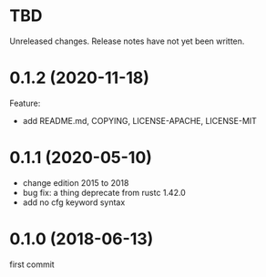 TBD
===
Unreleased changes. Release notes have not yet been written.

0.1.2 (2020-11-18)
=====
Feature:

* add README.md, COPYING, LICENSE-APACHE, LICENSE-MIT

0.1.1 (2020-05-10)
=====

* change edition 2015 to 2018
* bug fix: a thing deprecate from rustc 1.42.0
* add no cfg keyword syntax

0.1.0 (2018-06-13)
=====
first commit
